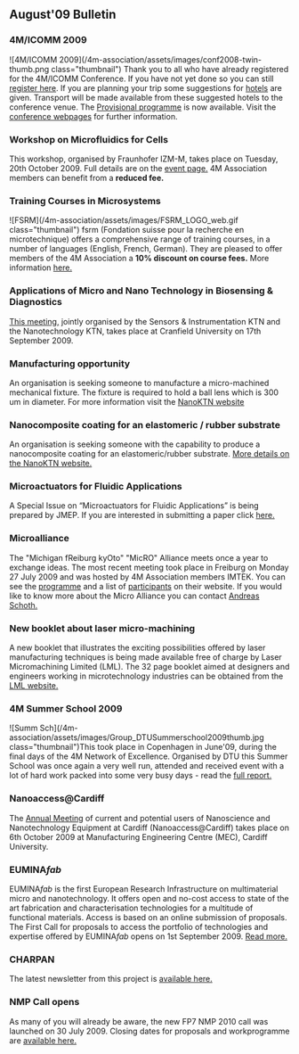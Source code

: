 ## August'09 Bulletin

<!--break-->
### 4M/ICOMM 2009


![4M/ICOMM 2009](/4m-association/assets/images/conf2008-twin-thumb.png class="thumbnail")
Thank you to all who have already registered for the 4M/ICOMM Conference. If you have not yet done so you can still [register here](/4m-association/conference/2009/Registration_and_fees).
If you are planning your trip some suggestions for [hotels](/4m-association/conference/2009/Hotels-and-Accomodation) are given. Transport will be made available from these suggested hotels to the conference venue. The [Provisional programme](/4m-association/conference/2009/Programme) is now available. Visit the [conference webpages](/4m-association/conference/2009 "conference webpages") for further information.  
 
### Workshop on Microfluidics for Cells

This workshop, organised by Fraunhofer IZM-M, takes place on Tuesday, 20th October 2009. Full details are on the [event page.](/4m-association/event/Workshop-Microfluidics-cells) 4M Association members can benefit from a <b>reduced fee.</b>  

### Training Courses in Microsystems

![FSRM](/4m-association/assets/images/FSRM_LOGO_web.gif class="thumbnail")
fsrm (Fondation suisse pour la recherche en microtechnique) offers a comprehensive range of training courses, in a number of languages (English, French, German). They are pleased to offer members of the 4M Association a <b>10% discount on course fees.</b> More information [here.](/4m-association/content/fsrm-training-courses) 

### Applications of Micro and Nano Technology in Biosensing & Diagnostics

[This meeting,](/4m-association/event/Applications-Micro-and-Nano-Technology-Biosensing-Diagnostics) jointly organised by the Sensors & Instrumentation KTN and the Nanotechnology KTN, takes place at Cranfield University on 17th September 2009.

### Manufacturing opportunity

An organisation is seeking someone to manufacture a micro-machined mechanical fixture. The fixture is required to hold a ball lens which is 300 um in diameter. For more information visit the [NanoKTN website](http://newsweaver.co.uk/mntnetwork/e_article001510336.cfm?x=bfSwVqr,b58dPr8C)  

### Nanocomposite coating for an elastomeric / rubber substrate

An organisation is seeking someone with the capability to produce a nanocomposite coating for an elastomeric/rubber substrate. [More details on the NanoKTN website.](http://newsweaver.co.uk/mntnetwork/e_article001510245.cfm?x=bfSwVqr,b58dPr8C)  

### Microactuators for Fluidic Applications

A Special Issue on “Microactuators for Fluidic Applications” is being prepared by JMEP. If you are interested in submitting a paper click [here.](/4m-association/content/Special-Issue-Microactuators-Fluidic-Applications)  

### Microalliance

The "Michigan fReiburg kyOto" "MicRO" Alliance meets once a year to exchange ideas. The most recent meeting took place in Freiburg on Monday 27 July 2009 and was hosted by 4M Association members IMTEK. You can see the [programme](http://sites.google.com/site/microalliancegroup/archive/2009-programme) and a list of [participants](http://sites.google.com/site/microalliancegroup/archive/2009-participants) on their website. If you would like to know more about the Micro Alliance you can contact [Andreas Schoth.](mailto:andreas.schoth@imtek.uni-freiburg.de)

### New booklet about laser micro-machining

A new booklet that illustrates the exciting possibilities offered by laser manufacturing techniques is being made available free of charge by Laser Micromachining Limited (LML). The 32 page booklet aimed at designers and engineers working in microtechnology industries can be obtained from the [LML website.](http://www.lasermicromachining.com/)  

### 4M Summer School 2009

![Summ Sch](/4m-association/assets/images/Group_DTUSummerschool2009thumb.jpg class="thumbnail")This took place in Copenhagen in June'09, during the final days of the 4M Network of Excellence. Organised by DTU this Summer School was once again a very well run, attended and received event with a lot of hard work packed into some very busy days - read the [full report.](/4m-association/content/4M-Summer-School-2009)    
  
### Nanoaccess@Cardiff

The [Annual Meeting](/4m-association/event/NanoaccessCardiff) of current and potential users of Nanoscience and Nanotechnology Equipment at Cardiff (Nanoaccess@Cardiff) takes place on 6th October 2009 at Manufacturing Engineering Centre (MEC), Cardiff University.

### EUMINA*fab*

EUMINA*fab* is the first European Research Infrastructure on multimaterial micro and nanotechnology. It offers open and no-cost access to state of the art fabrication and characterisation technologies for a multitude of functional materials. Access is based on an online submission of proposals.
The First Call for proposals to access the portfolio of technologies and expertise offered by EUMINA*fab* opens on 1st September 2009. [Read more.](/4m-association/content/EUMINAfab-starts-operation) 

### CHARPAN

The latest newsletter from this project is [available here.](/4m-association/content/CHARPAN)  

### NMP Call opens

As many of you will already be aware, the new FP7 NMP 2010 call was launched on 30 July 2009. Closing dates for proposals and workprogramme are [available here.](/4m-association/content/NMP-Call-opened-31st-July-2009)
